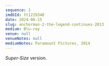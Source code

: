 ```yaml
---
sequence: 2
imdbId: tt1229340
date: 2024-06-15
slug: anchorman-2-the-legend-continues-2013
medium: Blu-ray
venue: null
venueNotes: null
mediumNotes: Paramount Pictures, 2014
---
```


_Super-Size_ version.
